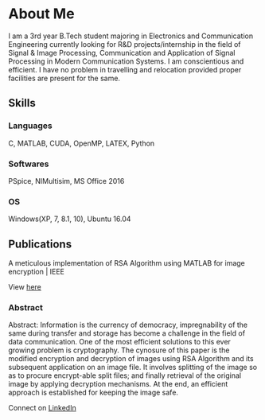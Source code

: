 # About Me

I am a 3rd year B.Tech student majoring in Electronics and Communication Engineering currently looking for R&D projects/internship in the field of Signal & Image Processing, Communication and Application of Signal Processing in Modern Communication Systems. I am conscientious and efficient. I have no problem in travelling and relocation provided proper facilities are present for the same.

## Skills

### Languages
C, MATLAB, CUDA, OpenMP, LATEX, Python

### Softwares
PSpice, NIMultisim, MS Office 2016

### OS
Windows(XP, 7, 8.1, 10), Ubuntu 16.04

## Publications
A meticulous implementation of RSA Algorithm using MATLAB for image encryption | IEEE

View [here](http://ieeexplore.ieee.org/document/8076979/)
### Abstract
Abstract:
Information is the currency of democracy, impregnability of the same during transfer and storage has become a challenge in the field of data communication. One of the most efficient solutions to this ever growing problem is cryptography. The cynosure of this paper is the modified encryption and decryption of images using RSA Algorithm and its subsequent application on an image file. It involves splitting of the image so as to procure encrypt-able split files; and finally retrieval of the original image by applying decryption mechanisms. At the end, an efficient approach is established for keeping the image safe.

Connect on [LinkedIn](https://in.linkedin.com/in/shakyachakrabarti)
